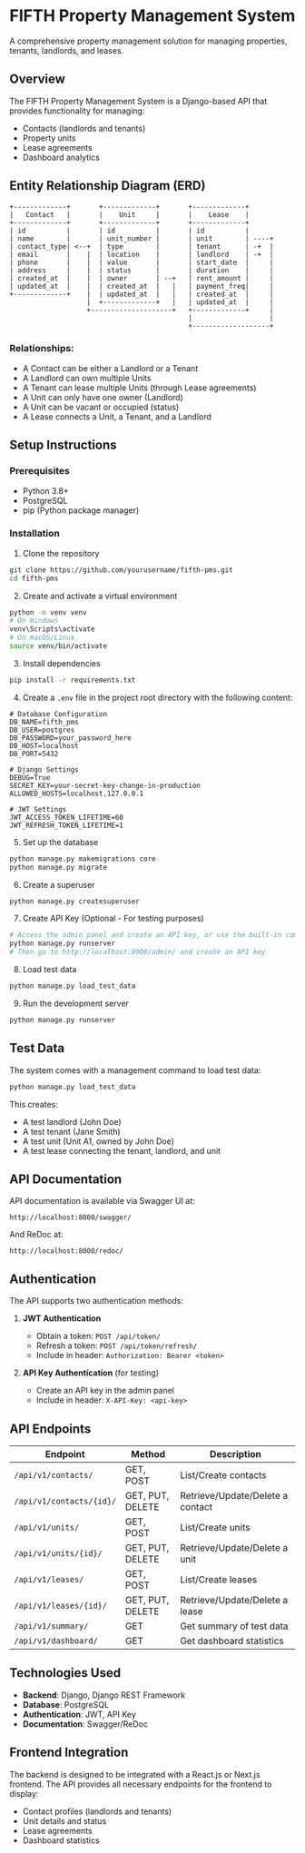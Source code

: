 # FIFTH Property Management System

A comprehensive property management solution for managing properties, tenants, landlords, and leases.

## Overview

The FIFTH Property Management System is a Django-based API that provides functionality for managing:
- Contacts (landlords and tenants)
- Property units
- Lease agreements
- Dashboard analytics

## Entity Relationship Diagram (ERD)

```
+-------------+       +-------------+       +-------------+
|   Contact   |       |    Unit     |       |    Lease    |
+-------------+       +-------------+       +-------------+
| id          |       | id          |       | id          |
| name        |       | unit_number |       | unit        | ----+
| contact_type| <--+  | type        |       | tenant      | -+  |
| email       |    |  | location    |       | landlord    | -+  |
| phone       |    |  | value       |       | start_date  |     |
| address     |    |  | status      |       | duration    |     |
| created_at  |    |  | owner       | --+   | rent_amount |     |
| updated_at  |    |  | created_at  |   |   | payment_freq|     |
+-------------+    |  | updated_at  |   |   | created_at  |     |
                   |  +-------------+   |   | updated_at  |     |
                   +--------------------+   +-------------+     |
                                            |                   |
                                            +-------------------+
```

### Relationships:
- A Contact can be either a Landlord or a Tenant
- A Landlord can own multiple Units
- A Tenant can lease multiple Units (through Lease agreements)
- A Unit can only have one owner (Landlord)
- A Unit can be vacant or occupied (status)
- A Lease connects a Unit, a Tenant, and a Landlord

## Setup Instructions

### Prerequisites
- Python 3.8+
- PostgreSQL
- pip (Python package manager)

### Installation

1. Clone the repository
```bash
git clone https://github.com/yourusername/fifth-pms.git
cd fifth-pms
```

2. Create and activate a virtual environment
```bash
python -m venv venv
# On Windows
venv\Scripts\activate
# On macOS/Linux
source venv/bin/activate
```

3. Install dependencies
```bash
pip install -r requirements.txt
```

4. Create a `.env` file in the project root directory with the following content:
```
# Database Configuration
DB_NAME=fifth_pms
DB_USER=postgres
DB_PASSWORD=your_password_here
DB_HOST=localhost
DB_PORT=5432

# Django Settings
DEBUG=True
SECRET_KEY=your-secret-key-change-in-production
ALLOWED_HOSTS=localhost,127.0.0.1

# JWT Settings
JWT_ACCESS_TOKEN_LIFETIME=60
JWT_REFRESH_TOKEN_LIFETIME=1
```

5. Set up the database
```bash
python manage.py makemigrations core
python manage.py migrate
```

6. Create a superuser
```bash
python manage.py createsuperuser
```

7. Create API Key (Optional - For testing purposes)
```bash
# Access the admin panel and create an API key, or use the built-in command
python manage.py runserver
# Then go to http://localhost:8000/admin/ and create an API key
```

8. Load test data
```bash
python manage.py load_test_data
```

9. Run the development server
```bash
python manage.py runserver
```

## Test Data

The system comes with a management command to load test data:

```bash
python manage.py load_test_data
```

This creates:
- A test landlord (John Doe)
- A test tenant (Jane Smith)
- A test unit (Unit A1, owned by John Doe)
- A test lease connecting the tenant, landlord, and unit

## API Documentation

API documentation is available via Swagger UI at:
```
http://localhost:8000/swagger/
```

And ReDoc at:
```
http://localhost:8000/redoc/
```

## Authentication

The API supports two authentication methods:

1. **JWT Authentication**
   - Obtain a token: `POST /api/token/`
   - Refresh a token: `POST /api/token/refresh/`
   - Include in header: `Authorization: Bearer <token>`

2. **API Key Authentication** (for testing)
   - Create an API key in the admin panel
   - Include in header: `X-API-Key: <api-key>`

## API Endpoints

| Endpoint | Method | Description |
|----------|--------|-------------|
| `/api/v1/contacts/` | GET, POST | List/Create contacts |
| `/api/v1/contacts/{id}/` | GET, PUT, DELETE | Retrieve/Update/Delete a contact |
| `/api/v1/units/` | GET, POST | List/Create units |
| `/api/v1/units/{id}/` | GET, PUT, DELETE | Retrieve/Update/Delete a unit |
| `/api/v1/leases/` | GET, POST | List/Create leases |
| `/api/v1/leases/{id}/` | GET, PUT, DELETE | Retrieve/Update/Delete a lease |
| `/api/v1/summary/` | GET | Get summary of test data |
| `/api/v1/dashboard/` | GET | Get dashboard statistics |

## Technologies Used

- **Backend**: Django, Django REST Framework
- **Database**: PostgreSQL
- **Authentication**: JWT, API Key
- **Documentation**: Swagger/ReDoc

## Frontend Integration

The backend is designed to be integrated with a React.js or Next.js frontend. The API provides all necessary endpoints for the frontend to display:
- Contact profiles (landlords and tenants)
- Unit details and status
- Lease agreements
- Dashboard statistics